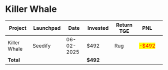 # Killer Whale



<table data-full-width="true"><thead><tr><th width="152">Project</th><th width="138">Launchpad</th><th width="132">Date</th><th width="133">Invested</th><th width="176">Return TGE </th><th>PNL</th><th></th></tr></thead><tbody><tr><td>Killer Whale</td><td>Seedify</td><td>06-02-2025</td><td>$492</td><td>Rug</td><td><mark style="color:red;">-$492</mark></td><td></td></tr><tr><td><strong>Total</strong></td><td></td><td></td><td><strong>$492</strong></td><td></td><td></td><td></td></tr></tbody></table>

